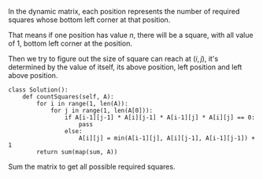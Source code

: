 In the dynamic matrix, each position represents the number of required squares whose bottom left corner at that position. 

That means if one position has value $n$, there will be a square, with all value of 1, bottom left corner at the position.

Then we try to figure out the size of square can reach at $(i,j)$, it's determined by the value of itself, its above position, left position and left above position.

```Pytho
class Solution():    
    def countSquares(self, A):
        for i in range(1, len(A)):
            for j in range(1, len(A[0])):
                if A[i-1][j-1] * A[i][j-1] * A[i-1][j] * A[i][j] == 0:
                    pass
                else:
                    A[i][j] = min(A[i-1][j], A[i][j-1], A[i-1][j-1]) + 1
        return sum(map(sum, A))
```

Sum the matrix to get all possible required squares.
